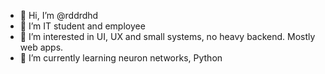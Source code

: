 - 👋 Hi, I’m @rddrdhd
- 💞️ I’m IT student and employee
- 👀 I’m interested in UI, UX and small systems, no heavy backend. Mostly web apps.
- 🌱 I’m currently learning neuron networks, Python

<!---
rddrdhd/rddrdhd is a ✨ special ✨ repository because its `README.md` (this file) appears on your GitHub profile.
You can click the Preview link to take a look at your changes.
--->
